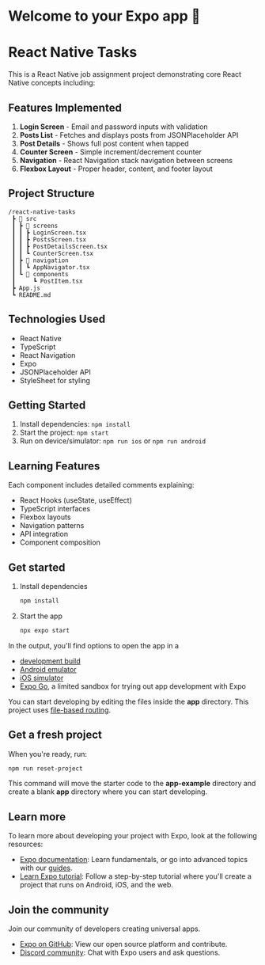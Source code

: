 # Welcome to your Expo app 👋

# React Native Tasks

This is a React Native job assignment project demonstrating core React Native concepts including:

## Features Implemented

1. **Login Screen** - Email and password inputs with validation
2. **Posts List** - Fetches and displays posts from JSONPlaceholder API
3. **Post Details** - Shows full post content when tapped
4. **Counter Screen** - Simple increment/decrement counter
5. **Navigation** - React Navigation stack navigation between screens
6. **Flexbox Layout** - Proper header, content, and footer layout

## Project Structure

```
/react-native-tasks
 ┣ 📂 src
 ┃ ┣ 📂 screens
 ┃ ┃ ┣ LoginScreen.tsx
 ┃ ┃ ┣ PostsScreen.tsx
 ┃ ┃ ┣ PostDetailsScreen.tsx
 ┃ ┃ ┗ CounterScreen.tsx
 ┃ ┣ 📂 navigation
 ┃ ┃ ┗ AppNavigator.tsx
 ┃ ┗ 📂 components
 ┃     ┗ PostItem.tsx
 ┣ App.js
 ┗ README.md
```

## Technologies Used

- React Native
- TypeScript
- React Navigation
- Expo
- JSONPlaceholder API
- StyleSheet for styling

## Getting Started

1. Install dependencies: `npm install`
2. Start the project: `npm start`
3. Run on device/simulator: `npm run ios` or `npm run android`

## Learning Features

Each component includes detailed comments explaining:
- React Hooks (useState, useEffect)
- TypeScript interfaces
- Flexbox layouts
- Navigation patterns
- API integration
- Component composition

## Get started

1. Install dependencies

   ```bash
   npm install
   ```

2. Start the app

   ```bash
   npx expo start
   ```

In the output, you'll find options to open the app in a

- [development build](https://docs.expo.dev/develop/development-builds/introduction/)
- [Android emulator](https://docs.expo.dev/workflow/android-studio-emulator/)
- [iOS simulator](https://docs.expo.dev/workflow/ios-simulator/)
- [Expo Go](https://expo.dev/go), a limited sandbox for trying out app development with Expo

You can start developing by editing the files inside the **app** directory. This project uses [file-based routing](https://docs.expo.dev/router/introduction).

## Get a fresh project

When you're ready, run:

```bash
npm run reset-project
```

This command will move the starter code to the **app-example** directory and create a blank **app** directory where you can start developing.

## Learn more

To learn more about developing your project with Expo, look at the following resources:

- [Expo documentation](https://docs.expo.dev/): Learn fundamentals, or go into advanced topics with our [guides](https://docs.expo.dev/guides).
- [Learn Expo tutorial](https://docs.expo.dev/tutorial/introduction/): Follow a step-by-step tutorial where you'll create a project that runs on Android, iOS, and the web.

## Join the community

Join our community of developers creating universal apps.

- [Expo on GitHub](https://github.com/expo/expo): View our open source platform and contribute.
- [Discord community](https://chat.expo.dev): Chat with Expo users and ask questions.
